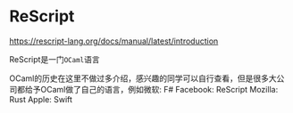 # ReScript

https://rescript-lang.org/docs/manual/latest/introduction

ReScript是一门`OCaml`语言

OCaml的历史在这里不做过多介绍，感兴趣的同学可以自行查看，但是很多大公司都给予OCaml做了自己的语言，例如微软: F# Facebook: ReScript Mozilla: Rust Apple: Swift